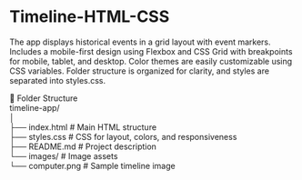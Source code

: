 # Timeline-HTML-CSS
The app displays historical events in a grid layout with event markers.
Includes a mobile-first design using Flexbox and CSS Grid with breakpoints for mobile, tablet, and desktop.
Color themes are easily customizable using CSS variables.
Folder structure is organized for clarity, and styles are separated into styles.css.

📂 Folder Structure                                                                                        
timeline-app/                                                                                               
│                                                                                                            
├── index.html        # Main HTML structure                                                                
├── styles.css        # CSS for layout, colors, and responsiveness                                        
├── README.md         # Project description                                                                 
└── images/           # Image assets                                                                           
    └── computer.png  # Sample timeline image                                                                 

